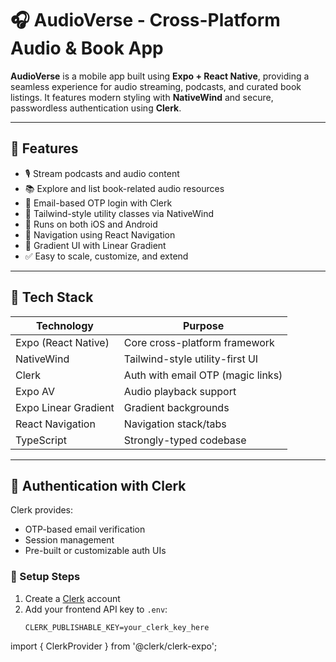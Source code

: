 # 🎧 AudioVerse - Cross-Platform Audio & Book App

**AudioVerse** is a mobile app built using **Expo + React Native**, providing a seamless experience for audio streaming, podcasts, and curated book listings. It features modern styling with **NativeWind** and secure, passwordless authentication using **Clerk**.

---

## 🚀 Features

- 🎙️ Stream podcasts and audio content
- 📚 Explore and list book-related audio resources
- 🔐 Email-based OTP login with Clerk
- 💅 Tailwind-style utility classes via NativeWind
- 📱 Runs on both iOS and Android
- 🧭 Navigation using React Navigation
- 🎨 Gradient UI with Linear Gradient
- ✅ Easy to scale, customize, and extend

---

## 🧰 Tech Stack

| Technology     | Purpose                             |
|----------------|-------------------------------------|
| Expo (React Native) | Core cross-platform framework     |
| NativeWind     | Tailwind-style utility-first UI     |
| Clerk          | Auth with email OTP (magic links)   |
| Expo AV        | Audio playback support              |
| Expo Linear Gradient | Gradient backgrounds              |
| React Navigation | Navigation stack/tabs              |
| TypeScript     | Strongly-typed codebase             |

---

## 🔐 Authentication with Clerk

Clerk provides:
- OTP-based email verification
- Session management
- Pre-built or customizable auth UIs

### 🔧 Setup Steps

1. Create a [Clerk](https://clerk.dev) account
2. Add your frontend API key to `.env`:
   ```env
   CLERK_PUBLISHABLE_KEY=your_clerk_key_here
import { ClerkProvider } from '@clerk/clerk-expo';

<ClerkProvider publishableKey={CLERK_PUBLISHABLE_KEY}>
  <App />
</ClerkProvider>
